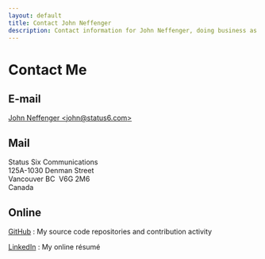 ```yaml
---
layout: default
title: Contact John Neffenger
description: Contact information for John Neffenger, doing business as Status Six Communications in Vancouver BC.
---
```


# Contact Me

## E-mail

[John Neffenger &lt;john@status6.com&gt;][email]

## Mail

Status Six Communications  
125A-1030 Denman Street  
Vancouver BC&nbsp;&nbsp;V6G 2M6  
Canada

## Online

[GitHub][github]
: My source code repositories and contribution activity

[LinkedIn][linkedin]
: My online résumé

[email]: mailto:john@status6.com
[github]: https://github.com/jgneff
[linkedin]: https://www.linkedin.com/in/jgneff
